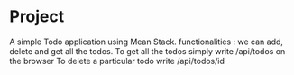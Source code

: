 # Project

A simple Todo application using Mean Stack.
functionalities :
  we can add, delete and get all the todos.
  To get all the todos
  simply write /api/todos on the browser
  To delete a particular todo
  write /api/todos/id
  
